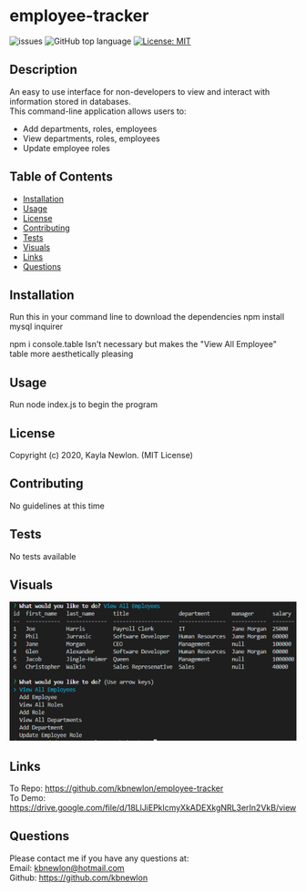 # employee-tracker

![issues](https://img.shields.io/github/issues/kbnewlon/employee-tracker)
![GitHub top language](https://img.shields.io/github/languages/top/kbnewlon/employee-tracker)
[![License: MIT](https://img.shields.io/badge/License-MIT-yellow.svg)](https://opensource.org/licenses/MIT)
  
## Description 
An easy to use interface for non-developers to view and interact with information stored in databases. 
<br>This command-line application allows users to: 
* Add departments, roles, employees
* View departments, roles, employees
* Update employee roles 

## Table of Contents 
* [Installation](#Installation)
* [Usage](#Usage)
* [License](#License)
* [Contributing](#Contributing)
* [Tests](#Tests)
* [Visuals](#Visuals)
* [Links](#Links)
* [Questions](#Questions)

## Installation
Run this in your command line to download the dependencies 
npm install mysql inquirer

npm i console.table 
Isn't necessary but makes the "View All Employee" table more aesthetically pleasing 

## Usage
Run node index.js to begin the program

## License
Copyright (c) 2020, Kayla Newlon. (MIT License)

## Contributing 
No guidelines at this time 

## Tests
No tests available 

## Visuals
![screenshot of command-line terminal](assets/screenshot_visual.PNG)
## Links
To Repo: https://github.com/kbnewlon/employee-tracker
<br>To Demo: https://drive.google.com/file/d/18LlJiEPklcmyXkADEXkgNRL3erIn2VkB/view 

## Questions 
Please contact me if you have any questions at:
<br>Email: kbnewlon@hotmail.com
<br>Github: https://github.com/kbnewlon




